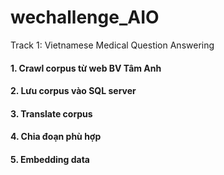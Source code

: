 # wechallenge_AIO
Track 1: Vietnamese Medical Question Answering

#### 1. Crawl corpus từ web BV Tâm Anh
#### 2. Lưu corpus vào SQL server
#### 3. Translate corpus 
#### 4. Chia đoạn phù hợp
#### 5. Embedding data
